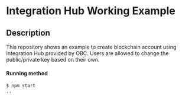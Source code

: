# Integration Hub Working Example

## Description
This repository shows an example to create blockchain account using Integration Hub provided by OBC. Users are allowed to change the public/private key based on their own.

#### Running method

```bash
$ npm start
..
```


